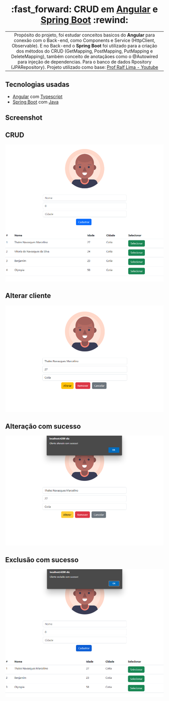 <h1 align="center">
  :fast_forward: CRUD em <a href="http://angular.io">Angular</a> e <a href="https://spring.io/">Spring Boot</a> :rewind:
</h1>

<table border="0">
  <tr>
    <td align="center">
      Propósito do projeto, foi estudar conceitos basicos do <b>Angular</b>  para conexão com o Back-end, como Components e Service (HttpClient, Observable). E no Back-end o <b>Spring Boot</b> foi utilizado para a criação dos métodos do CRUD (GetMapping, PostMapping, PutMapping e DeleteMapping), também conceito de anotaçãoes como o @Autowired para injeção de dependencias. Para o banco de dados Rpository (JPARepository).
      Projeto utilizado como base: <a href="https://www.youtube.com/playlist?list=PLWXw8Gu52TRLR24HGjSiVrE5MrkU5tWX-">Prof Ralf Lima - Youtube</a>
    </td>
  </tr>
</table>

## Tecnologias usadas

- [Angular](https://angular.io) com [Typescript](https://www.typescriptlang.org)
- [Spring Boot](https://spring.io/) com [Java](https://www.java.com/pt-BR/)

## Screenshot

## CRUD
![screenshot](https://github.com/navasques/api-front-angular/blob/cc8539e70dede60b4e80851f71bf6c5ece2b3501/src/assets/bGuUGfx.png)

## Alterar cliente
![screenshot](https://github.com/navasques/api-front-angular/blob/cc8539e70dede60b4e80851f71bf6c5ece2b3501/src/assets/68tqXBF.png)

## Alteração com sucesso
![screenshot](https://github.com/navasques/api-front-angular/blob/cc8539e70dede60b4e80851f71bf6c5ece2b3501/src/assets/w0wbL3k.png)

## Exclusão com sucesso
![screenshot](https://github.com/navasques/api-front-angular/blob/cc8539e70dede60b4e80851f71bf6c5ece2b3501/src/assets/damApZa.png)
